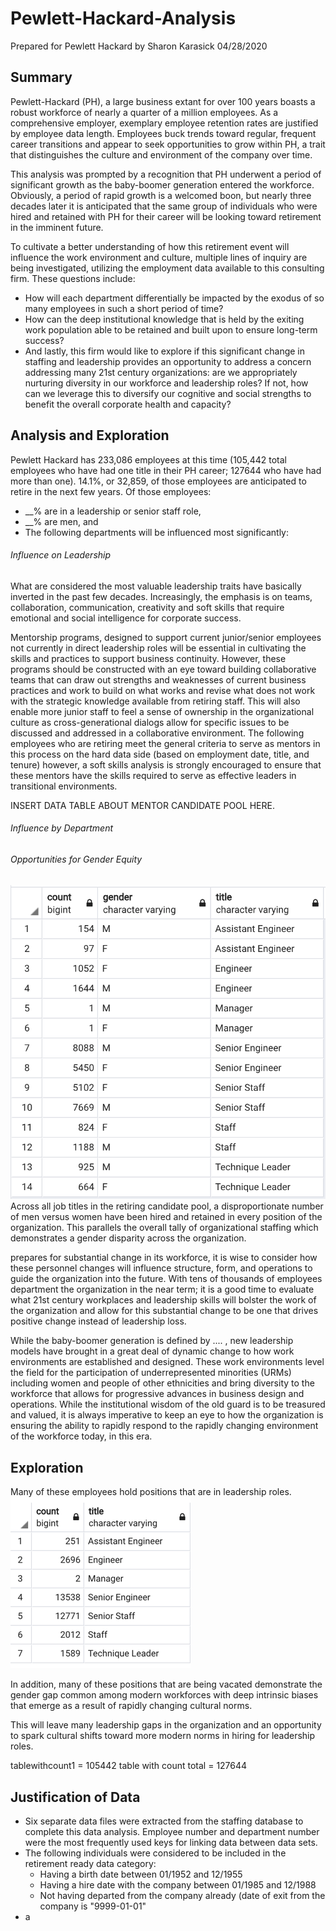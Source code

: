 # Pewlett-Hackard-Analysis
Prepared for Pewlett Hackard
by Sharon Karasick
04/28/2020

## Summary
Pewlett-Hackard (PH), a large business extant for over 100 years boasts a robust workforce of nearly a quarter of a million employees.  As a comprehensive employer, exemplary employee retention rates are justified by employee data length.  Employees buck trends toward regular, frequent career transitions and appear to seek opportunities to grow within PH, a trait that distinguishes the culture and environment of the company over time. 

This analysis was prompted by a recognition that PH underwent a period of significant growth as the baby-boomer generation entered the workforce.  Obviously, a period of rapid growth is a welcomed boon, but nearly three decades later it is anticipated that the same group of individuals who were hired and retained with PH for their career will be looking toward retirement in the imminent future. 

To cultivate a better understanding of how this retirement event will influence the work environment and culture, multiple lines of inquiry are being investigated, utilizing the employment data available to this consulting firm.  These questions include: 

* How will each department differentially be impacted by the exodus of so many employees in such a short period of time?
* How can the deep institutional knowledge that is held by the exiting work population able to be retained and built upon to ensure long-term success?
* And lastly, this firm would like to explore if this significant change in staffing and leadership provides an opportunity to address a concern addressing many 21st century organizations: are we appropriately nurturing diversity in our workforce and leadership roles?  If not, how can we leverage this to diversify our cognitive and social strengths to benefit the overall corporate health and capacity?

## Analysis and Exploration

Pewlett Hackard has 233,086 employees at this time (105,442 total employees who have had one title in their PH career; 127644 who have had more than one).  14.1%, or 32,859, of those employees are anticipated to retire in the next few years.  Of those employees:  
* __% are in a leadership or senior staff role, 
* __% are men, and 
* The following departments will be influenced most significantly: 

###### Influence on Leadership
What are considered the most valuable leadership traits have basically inverted in the past few decades.  Increasingly, the emphasis is on teams, collaboration, communication, creativity and soft skills that require emotional and social intelligence for corporate success.  

Mentorship programs, designed to support current junior/senior employees not currently in direct leadership roles will be essential in cultivating the skills and practices to support business continuity.  However, these programs should be constructed with an eye toward building collaborative teams that can draw out strengths and weaknesses of current business practices and work to build on what works and revise what does not work with the strategic knowledge available from retiring staff. This will also enable more junior staff to feel a sense of ownership in the organizational culture as cross-generational dialogs allow for specific issues to be discussed and addressed in a collaborative environment.  The following employees who are retiring meet the general criteria to serve as mentors in this process on the hard data side (based on employment date, title, and tenure) however, a soft skills analysis is strongly encouraged to ensure that these mentors have the skills required to serve as effective leaders in transitional environments. 

INSERT DATA TABLE ABOUT MENTOR CANDIDATE POOL HERE.



###### Influence by Department




###### Opportunities for Gender Equity

![Title by Gender](TitlebyGender.png)
Across all job titles in the retiring candidate pool, a disproportionate number of men versus women have been hired and retained in every position of the organization. This parallels the overall tally of organizational staffing which demonstrates a gender disparity across the organization.  



prepares for substantial change in its workforce, it is wise to consider how these personnel changes will influence structure, form, and operations to guide the organization into the future.  With tens of thousands of employees department the organization in the near term; it is a good time to evaluate what 21st century workplaces and leadership skills will bolster the work of the organization and allow for this substantial change to be one that drives positive change instead of leadership loss.  

While the baby-boomer generation is defined by .... , new leadership models have brought in a great deal of dynamic change to how work environments are established and designed.  These work environments level the field for the participation of underrepresented minorities (URMs) including women and people of other ethnicities and bring diversity to the workforce that allows for progressive advances in business design and operations.  While the institutional wisdom of the old guard is to be treasured and valued, it is always imperative to keep an eye to how the organization is ensuring the ability to rapidly respond to the rapidly changing environment of the workforce today, in this era.

## Exploration



Many of these employees hold positions that are in leadership roles.
![Retiring Staff by Title](RetiringStaffCountByTitle.png)

<p>In addition, many of these positions that are being vacated demonstrate the gender gap common among modern workforces with deep intrinsic biases that emerge as a result of rapidly changing cultural norms. 



This will leave many leadership gaps in the organization and an opportunity to spark cultural shifts toward more modern norms in hiring for leadership roles. 


tablewithcount1 = 105442
table with count total = 127644


## Justification of Data
* Six separate data files were extracted from the staffing database to complete this data analysis.  Employee number and department number were the most frequently used keys for linking data between data sets.
* The following individuals were considered to be included in the retirement ready data category: 
  * Having a birth date between 01/1952 and 12/1955
  * Having a hire date with the company between 01/1985 and 12/1988
  * Not having departed from the company already (date of exit from the company is "9999-01-01"
* a
